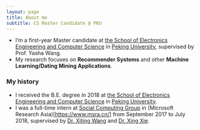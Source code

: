 ```yaml
---
layout: page
title: About me
subtitle: CS Master Candidate @ PKU
---
```


* I’m a first-year Master candidate at [the School of Electronics Engineering and Computer Science](http://eecs.pku.edu.cn/) in [Peking University](www.pku.edu.cn), supervised by Prof. Yasha Wang.
* My research focuses on **Recommender Systems** and other **Machine Learning/Dating Mining Applications**.

### My history
* I received the B.E. degree in 2018 at [the School of Electronics Engineering and Computer Science](http://eecs.pku.edu.cn/) in [Peking University](www.pku.edu.cn).
* I was a full-time intern at [Social Computing Group](https://www.microsoft.com/en-us/research/group/social-computing-beijing/) in (Microsoft Research Asia)[https://www.msra.cn/] from September 2017 to July 2018, supervised by [Dr. Xiting Wang](https://www.microsoft.com/en-us/research/people/xitwan/) and [Dr. Xing Xie](https://www.microsoft.com/en-us/research/people/xingx/).
